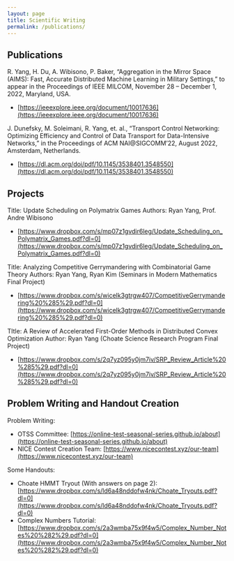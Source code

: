```yaml
---
layout: page
title: Scientific Writing
permalink: /publications/
---
```

## Publications
R. Yang, H. Du, A. Wibisono, P. Baker, “Aggregation in the Mirror Space (AIMS): Fast, Accurate Distributed Machine Learning in Military Settings,” to appear in the Proceedings of IEEE MILCOM, November 28 – December 1, 2022, Maryland, USA.
- [https://ieeexplore.ieee.org/document/10017636](https://ieeexplore.ieee.org/document/10017636)

J. Dunefsky, M. Soleimani, R. Yang, et. al., “Transport Control Networking: Optimizing Efficiency and Control of Data Transport for Data-Intensive Networks,” in the Proceedings of ACM NAI@SIGCOMM’22, August 2022, Amsterdam, Netherlands.
- [https://dl.acm.org/doi/pdf/10.1145/3538401.3548550](https://dl.acm.org/doi/pdf/10.1145/3538401.3548550)

## Projects
Title: Update Scheduling on Polymatrix Games
Authors: Ryan Yang, Prof. Andre Wibisono
- [https://www.dropbox.com/s/mp07z1gvdir6leg/Update_Scheduling_on_Polymatrix_Games.pdf?dl=0](https://www.dropbox.com/s/mp07z1gvdir6leg/Update_Scheduling_on_Polymatrix_Games.pdf?dl=0)

Title: Analyzing Competitive Gerrymandering with Combinatorial Game Theory
Authors: Ryan Yang, Ryan Kim (Seminars in Modern Mathematics Final Project)
- [https://www.dropbox.com/s/wicelk3gtrgw407/CompetitiveGerrymandering%20%285%29.pdf?dl=0](https://www.dropbox.com/s/wicelk3gtrgw407/CompetitiveGerrymandering%20%285%29.pdf?dl=0)

TItle: A Review of Accelerated First-Order Methods in Distributed Convex Optimization
Author: Ryan Yang (Choate Science Research Program Final Project)
- [https://www.dropbox.com/s/2q7yz095y0jm7iv/SRP_Review_Article%20%285%29.pdf?dl=0](https://www.dropbox.com/s/2q7yz095y0jm7iv/SRP_Review_Article%20%285%29.pdf?dl=0)

## Problem Writing and Handout Creation
Problem Writing:
- OTSS Committee: [https://online-test-seasonal-series.github.io/about](https://online-test-seasonal-series.github.io/about)
- NICE Contest Creation Team: [https://www.nicecontest.xyz/our-team](https://www.nicecontest.xyz/our-team)

Some Handouts:
- Choate HMMT Tryout (With answers on page 2): [https://www.dropbox.com/s/ld6a48nddofw4nk/Choate_Tryouts.pdf?dl=0](https://www.dropbox.com/s/ld6a48nddofw4nk/Choate_Tryouts.pdf?dl=0)
- Complex Numbers Tutorial: [https://www.dropbox.com/s/2a3wmba75x9f4w5/Complex_Number_Notes%20%282%29.pdf?dl=0](https://www.dropbox.com/s/2a3wmba75x9f4w5/Complex_Number_Notes%20%282%29.pdf?dl=0)